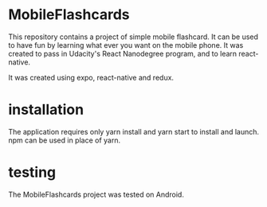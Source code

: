 # MobileFlashcards

This repository contains a project  of simple mobile flashcard.
It can be used to have fun by learning what ever you want on the mobile phone.
It was created to pass in Udacity's React Nanodegree program, and to learn react-native.

It was created using expo, react-native and redux.

# installation

The application requires only yarn install and yarn start to install and launch. npm can be used in place of yarn.

# testing

The MobileFlashcards project was tested on Android.

